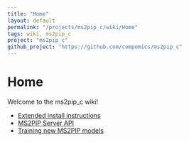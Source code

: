 ```yaml
---
title: "Home"
layout: default
permalink: "/projects/ms2pip_c/wiki/Home"
tags: wiki, ms2pip_c
project: "ms2pip_c"
github_project: "https://github.com/compomics/ms2pip_c"
---
```


# Home
Welcome to the ms2pip_c wiki!
- [Extended install instructions](/projects/ms2pip_c/wiki/Extended-install-instructions)
- [MS2PIP Server API](/projects/ms2pip_c/wiki/MS2PIP-Server-API)
- [Training new MS2PIP models](/projects/ms2pip_c/wiki/Training-new-MS2PIP-models)